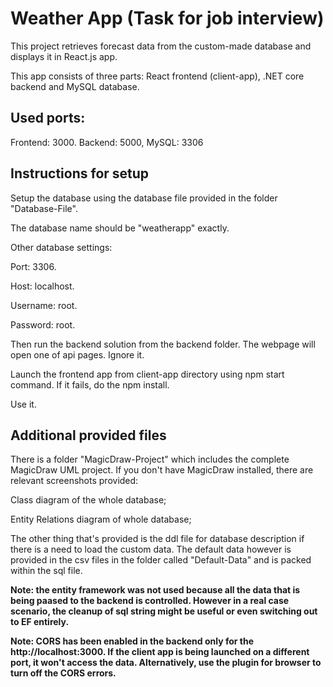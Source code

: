 # Weather App (Task for job interview)

This project retrieves forecast data from the custom-made database and displays it in React.js app.

This app consists of three parts: React frontend (client-app), .NET core backend and MySQL database.

## Used ports:

Frontend: 3000.
Backend: 5000,
MySQL: 3306

## Instructions for setup

Setup the database using the database file provided in the folder "Database-File".

The database name should be "weatherapp" exactly.

Other database settings:

Port: 3306.

Host: localhost.

Username: root.

Password: root.

Then run the backend solution from the backend folder. The webpage will open one of api pages. Ignore it.

Launch the frontend app from client-app directory using npm start command. If it fails, do the npm install.

Use it.

## Additional provided files

There is a folder "MagicDraw-Project" which includes the complete MagicDraw UML project. If you don't have MagicDraw installed, there are relevant screenshots provided:

Class diagram of the whole database;

Entity Relations diagram of whole database;

The other thing that's provided is the ddl file for database description if there is a need to load the custom data. The default data however is provided in the csv files in the folder called "Default-Data" and is packed within the sql file.

**Note: the entity framework was not used because all the data that is being paased to the backend is controlled. However in a real case scenario, the cleanup of sql string might be useful or even switching out to EF entirely.**

**Note: CORS has been enabled in the backend only for the http://localhost:3000. If the client app is being launched on a different port, it won't access the data. Alternatively, use the plugin for browser to turn off the CORS errors.**
